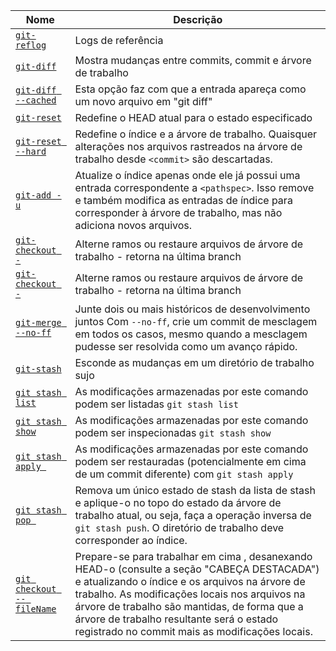 
| Nome | Descrição |
| ------ | ------ |
| [`git-reflog`](https://git-scm.com/docs/git-reflog) | Logs de referência |
| [`git-diff`]() | Mostra mudanças entre commits, commit e árvore de trabalho |
| [`git-diff --cached`]() | Esta opção faz com que a entrada apareça como um novo arquivo em "git diff" |
| [`git-reset`]()  | Redefine o HEAD atual para o estado especificado |
| [`git-reset --hard`]() | Redefine o índice e a árvore de trabalho. Quaisquer alterações nos arquivos rastreados na árvore de trabalho desde `<commit>` são descartadas. |
| [`git-add -u`]() | Atualize o índice apenas onde ele já possui uma entrada correspondente a `<pathspec>`. Isso remove e também modifica as entradas de índice para corresponder à árvore de trabalho, mas não adiciona novos arquivos. |
| [`git-checkout -`]() | Alterne ramos ou restaure arquivos de árvore de trabalho - retorna na última branch |
| [`git-checkout -`]() | Alterne ramos ou restaure arquivos de árvore de trabalho - retorna na última branch |
| [`git-merge --no-ff`]() | Junte dois ou mais históricos de desenvolvimento juntos Com `--no-ff`, crie um commit de mesclagem em todos os casos, mesmo quando a mesclagem pudesse ser resolvida como um avanço rápido. |
| [`git-stash`]() | Esconde as mudanças em um diretório de trabalho sujo |
| [`git stash list`]() | As modificações armazenadas por este comando podem ser listadas `git stash list` |
| [`git stash show`]() | As modificações armazenadas por este comando podem ser inspecionadas `git stash show` |
| [`git stash apply `]() | As modificações armazenadas por este comando podem ser restauradas (potencialmente em cima de um commit diferente) com `git stash apply` |
| [`git stash pop `]() | Remova um único estado de stash da lista de stash e aplique-o no topo do estado da árvore de trabalho atual, ou seja, faça a operação inversa de `git stash push`. O diretório de trabalho deve corresponder ao índice. |
| [`git checkout -- fileName`](https://git-scm.com/docs/git-checkout) | Prepare-se para trabalhar em cima <commit>, desanexando HEAD-o (consulte a seção "CABEÇA DESTACADA") e atualizando o índice e os arquivos na árvore de trabalho. As modificações locais nos arquivos na árvore de trabalho são mantidas, de forma que a árvore de trabalho resultante será o estado registrado no commit mais as modificações locais. |

